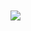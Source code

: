 <br>
<br>
<img src = "https://scontent.fsgn5-10.fna.fbcdn.net/v/t1.15752-9/336530373_1682648982205118_5769848852868804812_n.png?_nc_cat=101&ccb=1-7&_nc_sid=ae9488&_nc_ohc=J-RZhLB6oAMAX_zo9C7&_nc_ht=scontent.fsgn5-10.fna&oh=03_AdS2-_Kz-LYuZoCEqY1qpTmwOoQ4_FsiKfxx1L6ipYnbfQ&oe=6440AF2C">